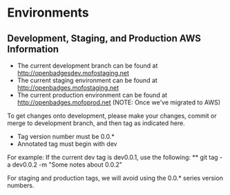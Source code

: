 # Environments
## Development, Staging, and Production AWS Information
* The current development branch can be found at http://openbadgesdev.mofostaging.net
* The current staging environment can be found at http://openbadges.mofostaging.net
* The current production environment can be found at http://openbadges.mofoprod.net (NOTE: Once we've migrated to AWS)

To get changes onto development, please make your changes, commit or merge to development branch, and then tag as indicated here.
* Tag version number must be 0.0.*
* Annotated tag must begin with dev

For example:
If the current dev tag is dev0.0.1, use the following:
** git tag -a dev0.0.2 -m "Some notes about 0.0.2"

For staging and production tags, we will avoid using the 0.0.* series version numbers.